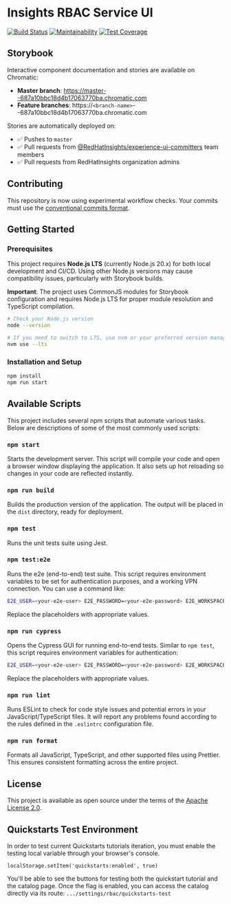 # Insights RBAC Service UI

[![Build Status](https://travis-ci.org/RedHatInsights/insights-rbac-ui.svg?branch=master)](https://travis-ci.org/RedHatInsights/insights-rbac-ui)
[![Maintainability](https://api.codeclimate.com/v1/badges/54d13cab52391734d841/maintainability)](https://codeclimate.com/github/RedHatInsights/insights-rbac-ui/maintainability)
[![Test Coverage](https://api.codeclimate.com/v1/badges/54d13cab52391734d841/test_coverage)](https://codeclimate.com/github/RedHatInsights/insights-rbac-ui/test_coverage)

## Storybook

Interactive component documentation and stories are available on Chromatic:

- **Master branch**: https://master--687a10bbc18d4b17063770ba.chromatic.com
- **Feature branches**: https://`<branch-name>`--687a10bbc18d4b17063770ba.chromatic.com

Stories are automatically deployed on:
- ✅ Pushes to `master`
- ✅ Pull requests from [@RedHatInsights/experience-ui-committers](https://github.com/orgs/RedHatInsights/teams/experience-ui-committers) team members
- ✅ Pull requests from RedHatInsights organization admins

## Contributing

This repository is now using experimental workflow checks. Your commits must use the [conventional commits format](https://www.conventionalcommits.org/en/v1.0.0/#examples).

## Getting Started

### Prerequisites

This project requires **Node.js LTS** (currently Node.js 20.x) for both local development and CI/CD. Using other Node.js versions may cause compatibility issues, particularly with Storybook builds.

**Important**: The project uses CommonJS modules for Storybook configuration and requires Node.js LTS for proper module resolution and TypeScript compilation.

```bash
# Check your Node.js version
node --version

# If you need to switch to LTS, use nvm or your preferred version manager
nvm use --lts
```

### Installation and Setup

```bash
npm install
npm run start
```

## Available Scripts

This project includes several npm scripts that automate various tasks. Below are descriptions of some of the most commonly used scripts:

### `npm start`

Starts the development server. This script will compile your code and open a browser window displaying the application. It also sets up hot reloading so changes in your code are reflected instantly.

### `npm run build`

Builds the production version of the application. The output will be placed in the `dist` directory, ready for deployment.

### `npm test`

Runs the unit tests suite using Jest.

### `npm test:e2e`

Runs the e2e (end-to-end) test suite. This script requires environment variables to be set for authentication purposes, and a working VPN connection. You can use a command like:

```bash
E2E_USER=<your-e2e-user> E2E_PASSWORD=<your-e2e-password> E2E_WORKSPACES_USER=<your-workspaces-user> E2E_WORKSPACES_PASSWORD=<your-workspaces-password> npm test
```

Replace the placeholders with appropriate values.

### `npm run cypress`

Opens the Cypress GUI for running end-to-end tests. Similar to `npm test`, this script requires environment variables for authentication:

```bash
E2E_USER=<your-e2e-user> E2E_PASSWORD=<your-e2e-password> E2E_WORKSPACES_USER=<your-workspaces-user> E2E_WORKSPACES_PASSWORD=<your-workspaces-password> npm run cypress -- open
```

Replace the placeholders with appropriate values.

### `npm run lint`

Runs ESLint to check for code style issues and potential errors in your JavaScript/TypeScript files. It will report any problems found according to the rules defined in the `.eslintrc` configuration file.

### `npm run format`

Formats all JavaScript, TypeScript, and other supported files using Prettier. This ensures consistent formatting across the entire project.


## License

This project is available as open source under the terms of the [Apache License 2.0](http://www.apache.org/licenses/LICENSE-2.0).

## Quickstarts Test Environment

In order to test current Quickstarts tutorials iteration, you must enable the testing local variable through your browser's console.

```localStorage.setItem('quickstarts:enabled', true)```

You'll be able to see the buttons for testing both the quickstart tutorial and the catalog page.
Once the flag is enabled, you can access the catalog directly via its route:
```.../settings/rbac/quickstarts-test```